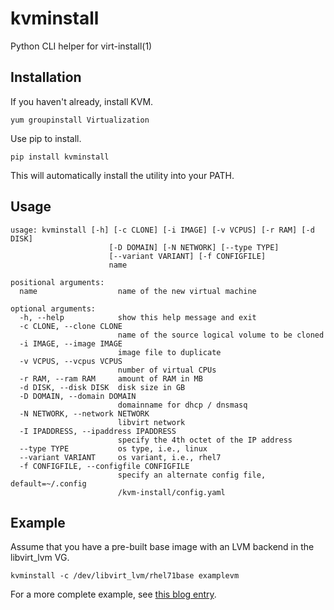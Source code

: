 # kvminstall
Python CLI helper for virt-install(1)

## Installation

If you haven't already, install KVM.

```
yum groupinstall Virtualization
```

Use pip to install.

```
pip install kvminstall
```

This will automatically install the utility into your PATH.

## Usage

```
usage: kvminstall [-h] [-c CLONE] [-i IMAGE] [-v VCPUS] [-r RAM] [-d DISK]
                      [-D DOMAIN] [-N NETWORK] [--type TYPE]
                      [--variant VARIANT] [-f CONFIGFILE]
                      name

positional arguments:
  name                  name of the new virtual machine

optional arguments:
  -h, --help            show this help message and exit
  -c CLONE, --clone CLONE
                        name of the source logical volume to be cloned
  -i IMAGE, --image IMAGE
                        image file to duplicate
  -v VCPUS, --vcpus VCPUS
                        number of virtual CPUs
  -r RAM, --ram RAM     amount of RAM in MB
  -d DISK, --disk DISK  disk size in GB
  -D DOMAIN, --domain DOMAIN
                        domainname for dhcp / dnsmasq
  -N NETWORK, --network NETWORK
                        libvirt network
  -I IPADDRESS, --ipaddress IPADDRESS
                        specify the 4th octet of the IP address
  --type TYPE           os type, i.e., linux
  --variant VARIANT     os variant, i.e., rhel7
  -f CONFIGFILE, --configfile CONFIGFILE
                        specify an alternate config file, default=~/.config
                        /kvm-install/config.yaml
```

## Example

Assume that you have a pre-built base image with an LVM backend in the libvirt_lvm VG.

```
kvminstall -c /dev/libvirt_lvm/rhel71base examplevm
```

For a more complete example, see [this blog entry](https://blog.jasoncallaway.com/make-new-kvm-vms-in-less-than-10-seconds/).
